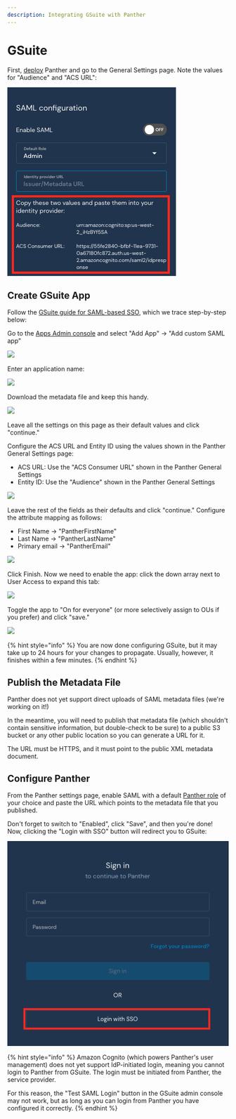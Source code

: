 ```yaml
---
description: Integrating GSuite with Panther
---
```


# GSuite

First, [deploy](../../quick-start.md) Panther and go to the General Settings page. Note the values for "Audience" and "ACS URL":

![](<../../../../.gitbook/assets/panther-saml-parameters (5) (1) (1) (1) (11) (1) (22).png>)

## Create GSuite App

Follow the [GSuite guide for SAML-based SSO](https://support.google.com/a/answer/6087519), which we trace step-by-step below:

Go to the [Apps Admin console](https://admin.google.com/ac/apps/unified) and select "Add App" -> "Add custom SAML app"

![](../../.gitbook/assets/gsuite1.png)

Enter an application name:

![](../../.gitbook/assets/gsuite2.png)

Download the metadata file and keep this handy.

![](../../.gitbook/assets/gsuite3.png)

Leave all the settings on this page as their default values and click "continue."

Configure the ACS URL and Entity ID using the values shown in the Panther General Settings page:

* ACS URL: Use the "ACS Consumer URL" shown in the Panther General Settings
* Entity ID: Use the "Audience" shown in the Panther General Settings

![](../../.gitbook/assets/gsuite4.png)

Leave the rest of the fields as their defaults and click "continue." Configure the attribute mapping as follows:

* First Name -> "PantherFirstName"
* Last Name -> "PantherLastName"
* Primary email -> "PantherEmail"

![](../../.gitbook/assets/gsuite5.png)

Click Finish. Now we need to enable the app: click the down array next to User Access to expand this tab:

![](../../.gitbook/assets/gsuite6.png)

Toggle the app to "On for everyone" (or more selectively assign to OUs if you prefer) and click "save."

![](../../.gitbook/assets/gsuite7.png)

{% hint style="info" %}
You are now done configuring GSuite, but it may take up to 24 hours for your changes to propagate. Usually, however, it finishes within a few minutes.
{% endhint %}

## Publish the Metadata File

Panther does not yet support direct uploads of SAML metadata files (we're working on it!)

In the meantime, you will need to publish that metadata file (which shouldn't contain sensitive information, but double-check to be sure) to a public S3 bucket or any other public location so you can generate a URL for it.

The URL must be HTTPS, and it must point to the public XML metadata document.

## Configure Panther

From the Panther settings page, enable SAML with a default [Panther role](../rbac.md) of your choice and paste the URL which points to the metadata file that you published.

Don't forget to switch to "Enabled", click "Save", and then you're done! Now, clicking the "Login with SSO" button will redirect you to GSuite:

![](<../../../../.gitbook/assets/panther-login-sso (6) (1) (1) (1) (11) (1) (22).png>)

{% hint style="info" %}
Amazon Cognito (which powers Panther's user management) does not yet support IdP-initiated login, meaning you cannot login to Panther from GSuite. The login must be initiated from Panther, the service provider.

For this reason, the "Test SAML Login" button in the GSuite admin console may not work, but as long as you can login from Panther you have configured it correctly.
{% endhint %}
